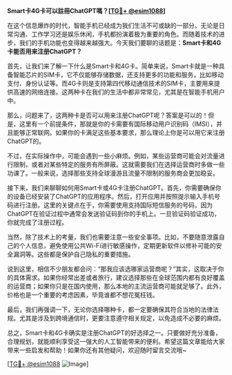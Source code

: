 **Smart卡4G卡可以註冊ChatGPT嗎？[[TG💪+ @esim1088](https://t.me/s/esim1088)]**

在这个信息爆炸的时代，智能手机已经成为我们生活不可或缺的一部分。无论是日常沟通、工作学习还是娱乐休闲，手机都扮演着极为重要的角色。而随着技术的进步，我们的手机功能也变得越来越强大。今天我们要聊的话题是：**Smart卡和4G卡能否用来注册ChatGPT？**

首先，让我们来了解一下什么是Smart卡和4G卡。简单来说，Smart卡就是一种具备智能芯片的SIM卡，它不仅能够存储数据，还支持更多的功能和服务，比如移动支付、身份认证等。而4G卡则是支持第四代移动通信技术的SIM卡，主要用来提供高速的网络连接。这两种卡在我们的生活中都非常常见，尤其是在智能手机用户中。

那么，问题来了，这两种卡是否可以用来注册ChatGPT呢？答案是可以的！但是，这里有一个前提条件，那就是你的卡需要有国际移动用户识别码（IMSI），并且能够正常联网。如果你的卡满足这些基本要求，那么理论上你是可以用它来注册ChatGPT的。

不过，在实际操作中，可能会遇到一些小麻烦。例如，某些运营商可能会对流量进行限制，或者对某些特定的服务有所屏蔽。这就需要我们在选择运营商时多做一些功课了。一般来说，选择那些支持全球漫游且流量不限制的服务商会更加稳妥。

接下来，我们来聊聊如何用Smart卡或4G卡注册ChatGPT。首先，你需要确保你的设备已经安装了ChatGPT的应用程序。然后，打开应用并按照提示输入手机号码进行注册。这里的关键点在于，你需要使用支持国际短信服务的号码，因为ChatGPT在验证过程中通常会发送验证码到你的手机上。一旦验证码验证成功，你就完成了注册过程。

当然，除了技术上的考量，我们也需要注意一些安全事项。比如，不要随意泄露自己的个人信息，避免使用公共Wi-Fi进行敏感操作，定期更新软件以修补可能的安全漏洞等。这些都是保护自己隐私的重要措施。

说到这里，相信不少朋友都会问：“那我应该选哪家运营商呢？”其实，这取决于你的具体需求。如果你经常出差或者旅行，建议选择那些在全球范围内都有良好覆盖的运营商；如果你只是在国内使用，那么本地的主流运营商可能就足够了。此外，价格也是一个重要的考虑因素，毕竟谁都不想花冤枉钱。

最后，我们再强调一下，无论你选择哪种卡，都一定要确保其符合当地的法律法规。尤其是涉及到跨境通信时，更要注意遵守相关规定，以免造成不必要的麻烦。

总之，Smart卡和4G卡确实是注册ChatGPT的好选择之一。只要做好充分准备，合理规划，就能顺利享受这一强大的人工智能带来的便利。希望这篇文章能给大家带来一些启发和帮助！如果你还有其他疑问，欢迎随时留言交流哦~

[[TG💪+ @esim1088](https://t.me/s/esim1088) ![Image](https://i.postimg.cc/4NQfJmqS/Snipaste-2025-05-13-00-14-12.png)]